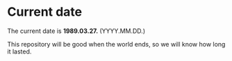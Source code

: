 # Current date

The current date is **1989.03.27.** (YYYY.MM.DD.)

This repository will be good when the world ends, so we will know how long it lasted.